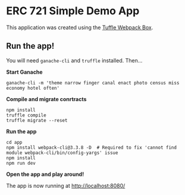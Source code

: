 # ERC 721 Simple Demo App

This application was created using the [Tuffle Webpack Box](https://github.com/truffle-box/webpack-box).

## Run the app!

You will need `ganache-cli` and `truffle` installed. Then...

**Start Ganache**

```
ganache-cli -m 'theme narrow finger canal enact photo census miss economy hotel often'
```

**Compile and migrate conrtracts**

```
npm install
truffle compile
truffle migrate --reset
```

**Run the app**

```
cd app
npm install webpack-cli@3.3.8 -D  # Required to fix 'cannot find module webpack-cli/bin/config-yargs' issue
npm install
npm run dev
```

**Open the app and play around!**

The app is now running at [http://localhost:8080/](http://localhost:8080/)